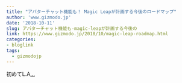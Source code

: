 ```yaml
---
title: "アバターチャット機能も！ Magic Leapが計画する今後のロードマップ"
author: 'www.gizmodo.jp'
date: '2018-10-11'
slug: アバターチャット機能も-magic-leapが計画する今後の
link: https://www.gizmodo.jp/2018/10/magic-leap-roadmap.html
categories:
- bloglink
tags:
  - gizmodojp
---
```


初めてL.A[... <i class="fas fa-external-link-alt"></i>](https://www.gizmodo.jp/2018/10/magic-leap-roadmap.html)

